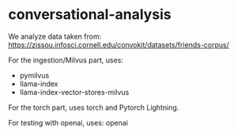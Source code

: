 # conversational-analysis

We analyze data taken from: https://zissou.infosci.cornell.edu/convokit/datasets/friends-corpus/

For the ingestion/Milvus part, uses:
* pymilvus
* llama-index
* llama-index-vector-stores-milvus

For the torch part, uses torch and Pytorch Lightning.

For testing with openai, uses:
    openai